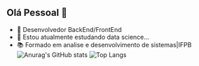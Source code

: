 ## Olá Pessoal 👋

- 🔭 Desenvolvedor BackEnd/FrontEnd
- 🌱 Estou atualmente estudando data science...
- 📚 Formado em analise e desenvolvimento de sistemas|IFPB
![Anurag's GitHub stats](https://github-readme-stats.vercel.app/api?username=LukLS&show_icons=true&theme=radical)
![Top Langs](https://github-readme-stats.vercel.app/api/top-langs/?username=LukLS&hide_progress=true)

